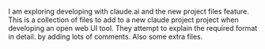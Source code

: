 I am exploring developing with claude.ai and the new project files feature. This is a collection of files to add to a new claude project project when developing an open web UI tool. They attempt to explain the required format in detail. by adding lots of comments. Also some extra files.
